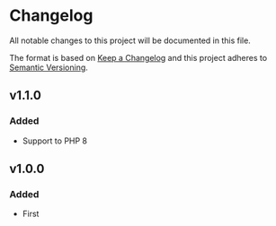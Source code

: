 # Changelog
All notable changes to this project will be documented in this file.

The format is based on [Keep a Changelog](http://keepachangelog.com/)
and this project adheres to [Semantic Versioning](http://semver.org/).

## v1.1.0

### Added
- Support to PHP 8

## v1.0.0

### Added
- First
